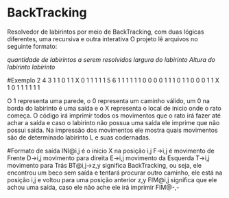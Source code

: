 # BackTracking
Resolvedor de labirintos por meio de BackTracking, com duas lógicas diferentes, uma recursiva e outra interativa
O projeto lê arquivos no seguinte formato:

*quantidade de labirintos a serem resolvidos*
*largura do labirinto* *Altura do labirinto*
*labirinto*

#Exemplo
2
4 3
1 1 0 1
1 X 0 1
1 1 1 1
5 6
1 1 1 1 1
1 0 0 0 0
1 1 1 0 1
1 0 0 0 1
1 X 1 0 1
1 1 1 1 1

O 1 representa uma parede, o 0 representa um caminho válido, um 0 na borda do labirinto é uma saída e o X representa o local de ínicio onde o rato começa.
O código irá imprimir todos os movimentos que o rato irá fazer até achar a saída e caso o labirinto não possua uma saída ele imprime que não possui saida.
Na impressão dos movimentos ele mostra quais movimentos são de determinado labirinto L e suas codernadas. 

#Formato de saída
INI@i,j é o ínicio X na posição i,j 
F->i,j é movimento de Frente 
D->i,j movimento para direita 
E->i,j movimento da Esquerda 
T->i,j movimento para Trás 
BT@i,j->z,y significa BackTracking, ou seja, ele encontrou um beco sem saída e tentará procurar outro caminho, ele está na posição i,j e voltou para uma posição anterior z,y
FIM@i,j significa que ele achou uma saída, caso ele não ache ele irá imprimir FIM@-,-
